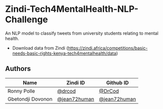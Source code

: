 # Zindi-Tech4MentalHealth-NLP-Challenge
An NLP model to classify tweets from university students relating to mental health. 

* Download data from Zindi (https://zindi.africa/competitions/basic-needs-basic-rights-kenya-tech4mentalhealth/data)


## Authors

<div align='center'>

| Name           |                     Zindi ID                     |                  Github ID               |
|----------------|--------------------------------------------------|------------------------------------------|
|Ronny Polle |[@drcod](https://zindi.africa/users/drcod)     |[@DrCod](https://github.com/DrCod)|       |
|Gbetondji Dovonon |[@jean72human](https://zindi.africa/users/jean72human)  |[@jean72human](https://github.com/jean72human)|


</div>
